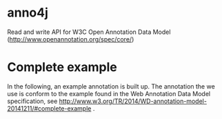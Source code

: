 # anno4j
Read and write API for W3C Open Annotation Data Model (http://www.openannotation.org/spec/core/)

# Complete example
In the following, an example annotation is built up. The annotation the we use is conform to the example found in the Web Annotation Data Model specification, see http://www.w3.org/TR/2014/WD-annotation-model-20141211/#complete-example .
